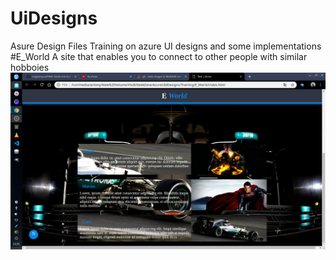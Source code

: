 # UiDesigns
Asure Design Files
Training on azure UI designs and some implementations
#E_World
A site that enables you to connect to other people with similar hobboies
![Screenshot](GitImages/eworld.png)
